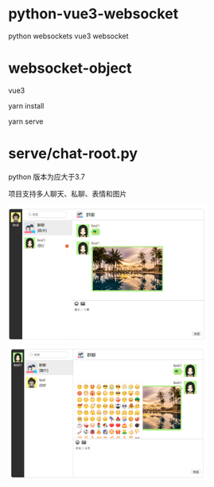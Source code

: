 # python-vue3-websocket
python websockets vue3 websocket


# websocket-object
vue3

yarn install

yarn serve


# serve/chat-root.py
python 版本为应大于3.7

项目支持多人聊天、私聊、表情和图片

<img src='./images/1.png' width='400px'>
<img src='./images/2.png' width='400px'>